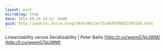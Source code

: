 ```yaml
---
layout: post
microblog: true
date: 2014-09-24 14:12 -0400
guid: http://padraic.micro.blog/2014/09/24/t514839708925702145.html
---
```

Linearizability versus Serializability | Peter Bailis [http://t.co/wwmG7plJWM](http://t.co/wwmG7plJWM)
